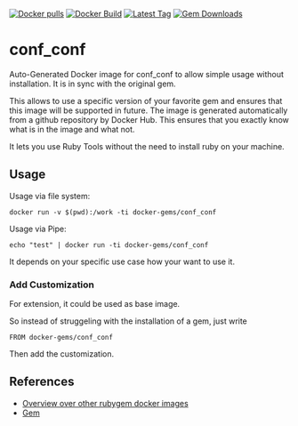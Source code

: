 [![Docker pulls](https://img.shields.io/docker/pulls/rubygem/conf_conf.svg)](https://hub.docker.com/r/rubygem/conf_conf/)
[![Docker Build](https://img.shields.io/docker/automated/rubygem/conf_conf.svg)](https://hub.docker.com/r/rubygem/conf_conf/)
[![Latest Tag](https://img.shields.io/github/tag/docker-rubygem/conf_conf.svg)](https://hub.docker.com/r/rubygem/conf_conf/)
[![Gem Downloads](https://img.shields.io/gem/dt/conf_conf.svg)](https://rubygems.org/gems/conf_conf/)
# conf_conf

Auto-Generated Docker image for conf_conf to allow simple usage without installation.
It is in sync with the original gem.

This allows to use a specific version of your favorite gem and ensures that this image will be supported in future.
The image is generated automatically from a github repository by Docker Hub.
This ensures that you exactly know what is in the image and what not.

It lets you use Ruby Tools without the need to install ruby on your machine.

## Usage

Usage via file system:

`docker run -v $(pwd):/work -ti docker-gems/conf_conf`

Usage via Pipe:

`echo "test" | docker run -ti docker-gems/conf_conf`

It depends on your specific use case how your want to use it.

### Add Customization

For extension, it could be used as base image.

So instead of struggeling with the installation of a gem, just write

`FROM docker-gems/conf_conf`

Then add the customization.

## References

 - [Overview over other rubygem docker images](https://github.com/thinkbot/docker-rubygem)
 - [Gem](https://rubygems.org/gems/conf_conf/)

